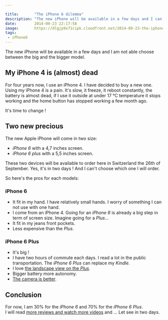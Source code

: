 ```yaml
---

title:       "The iPhone 6 dilemma"
description: "The new iPhone will be available in a few days and I can not choose between the big and the bigger model."
date:        2014-09-23 22:17:58
image:       https://dlgjp9x71cipk.cloudfront.net/2014-09-23-the-iphone6-dilemma.jpg
tags:
 - iPhone6
---
```


The new iPhone will be available in a few days and I am not able choose between the big and the bigger model.

## My iPhone 4 is (almost) dead

For four years now, I use an iPhone 4. I have decided to buy a new one. Using my iPhone 4 is a pain. It's slow, it freeze, it reboot constantly, the battery is almost dead, if I use it outside at under 17 °C temperature it stops working and the home button has stopped working a few month ago.

It's time to change !

## Two new precious

The new Apple iPhone will come in two size:

- *iPhone 6* with a 4,7 inches screen.
- *iPhone 6 plus* with a 5,5 inches screen.

These two devices will be available to order here in Switzerland the 26th of September. Yes, it's in two days ! And I can't choose which one I will order.

So here's the pros for each models:

### iPhone 6

- It fit in my hand. I have relatively small hands. I worry of something I can not use with one hand.
- I come from an iPhone 4. Going for an *iPhone 6* is already a big step in term of screen size. Imagine going for a *Plus*...
- It fit in my jeans front pockets.
- Less expensive than the *Plus*.

### iPhone 6 Plus

- It's big !
- I have two hours of commute each days. I read a lot in the public transportation. The *iPhone 6 Plus* can replace my *Kindle*.
- I love [the landscape view on the *Plus*](https://web.archive.org/web/20150907202213/http://www.apple.com:80/iphone-6/display/ "Landscape view on iPhone 6 Plus").
- Bigger battery more autonomy.
- [The camera is better](https://www.theverge.com/2014/9/9/6091081/iphone-6-6-plus-camera-announced "Differences between iPhone 6 and iPhone 6 Plus cameras").

## Conclusion

For now, I am 30% for the *iPhone 6* and 70% for the *iPhone 6 Plus*.  
I will read [more reviews and watch more videos](https://pinboard.in/u:alienlebarge/t:iphone6/ "Reviews and videos about the iPhone 6 bookmarked in Pinboard") and ... Let see in two days.

